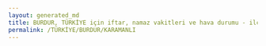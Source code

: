 ```yaml
---
layout: generated_md
title: BURDUR, TÜRKİYE için iftar, namaz vakitleri ve hava durumu - ilçe/eyalet seç
permalink: /TÜRKİYE/BURDUR/KARAMANLI
---
```


<script type="text/javascript">
  var country = TÜRKİYE;
  var city = BURDUR;
  var state = KARAMANLI;
  var lat = 72;
  var lon = 21;
</script>
